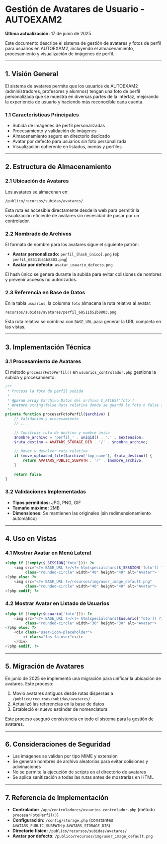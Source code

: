 # Gestión de Avatares de Usuario - AUTOEXAM2

**Última actualización:** 17 de junio de 2025

Este documento describe el sistema de gestión de avatares y fotos de perfil para usuarios en AUTOEXAM2, incluyendo el almacenamiento, procesamiento y visualización de imágenes de perfil.

---

## 1. Visión General

El sistema de avatares permite que los usuarios de AUTOEXAM2 (administradores, profesores y alumnos) tengan una foto de perfil personalizada que se muestra en diversas partes de la interfaz, mejorando la experiencia de usuario y haciendo más reconocible cada cuenta.

### 1.1 Características Principales

- Subida de imágenes de perfil personalizadas
- Procesamiento y validación de imágenes
- Almacenamiento seguro en directorio dedicado
- Avatar por defecto para usuarios sin foto personalizada
- Visualización coherente en listados, menús y perfiles

---

## 2. Estructura de Almacenamiento

### 2.1 Ubicación de Avatares

Los avatares se almacenan en:

```
/publico/recursos/subidas/avatares/
```

Esta ruta es accesible directamente desde la web para permitir la visualización eficiente de avatares sin necesidad de pasar por un controlador.

### 2.2 Nombrado de Archivos

El formato de nombre para los avatares sigue el siguiente patrón:

- **Avatar personalizado:** `perfil_[hash_único].png` (ej: `perfil_68511b51b8803.png`)
- **Avatar por defecto:** `avatar_usuario_defecto.png`

El hash único se genera durante la subida para evitar colisiones de nombres y prevenir accesos no autorizados.

### 2.3 Referencia en Base de Datos

En la tabla `usuarios`, la columna `foto` almacena la ruta relativa al avatar:

```
recursos/subidas/avatares/perfil_68511b51b8803.png
```

Esta ruta relativa se combina con `BASE_URL` para generar la URL completa en las vistas.

---

## 3. Implementación Técnica

### 3.1 Procesamiento de Avatares

El método `procesarFotoPerfil()` en `usuarios_controlador.php` gestiona la subida y procesamiento:

```php
/**
 * Procesa la foto de perfil subida
 * 
 * @param array $archivo Datos del archivo $_FILES['foto']
 * @return string|false Ruta relativa donde se guardó la foto o false si falló
 */
private function procesarFotoPerfil($archivo) {
    // Validación y procesamiento
    // ...
    
    // Construir ruta de destino y nombre único
    $nombre_archivo = 'perfil_' . uniqid() . '.' . $extension;
    $ruta_destino = AVATARS_STORAGE_DIR . '/' . $nombre_archivo;
    
    // Mover y devolver ruta relativa
    if (move_uploaded_file($archivo['tmp_name'], $ruta_destino)) {
        return AVATARS_PUBLIC_SUBPATH . '/' . $nombre_archivo;
    }
    
    return false;
}
```

### 3.2 Validaciones Implementadas

- **Tipos permitidos:** JPG, PNG, GIF
- **Tamaño máximo:** 2MB
- **Dimensiones:** Se mantienen las originales (sin redimensionamiento automático)

---

## 4. Uso en Vistas

### 4.1 Mostrar Avatar en Menú Lateral

```php
<?php if (!empty($_SESSION['foto'])): ?>
    <img src="<?= BASE_URL ?>/<?= htmlspecialchars($_SESSION['foto']) ?>" 
         class="rounded-circle" width="40" height="40" alt="Avatar">
<?php else: ?>
    <img src="<?= BASE_URL ?>/recursos/img/user_image_default.png" 
         class="rounded-circle" width="40" height="40" alt="Avatar">
<?php endif; ?>
```

### 4.2 Mostrar Avatar en Listado de Usuarios

```php
<?php if (!empty($usuario['foto'])): ?>
    <img src="<?= BASE_URL ?>/<?= htmlspecialchars($usuario['foto']) ?>" 
         class="rounded-circle" width="30" height="30" alt="Avatar">
<?php else: ?>
    <div class="user-icon-placeholder">
        <i class="fas fa-user"></i>
    </div>
<?php endif; ?>
```

---

## 5. Migración de Avatares

En junio de 2025 se implementó una migración para unificar la ubicación de avatares. Este proceso:

1. Movió avatares antiguos desde rutas dispersas a `/publico/recursos/subidas/avatares/`
2. Actualizó las referencias en la base de datos
3. Estableció el nuevo estándar de nomenclatura

Este proceso aseguró consistencia en todo el sistema para la gestión de avatares.

---

## 6. Consideraciones de Seguridad

- Las imágenes se validan por tipo MIME y extensión
- Se generan nombres de archivo aleatorios para evitar colisiones y adivinaciones
- No se permite la ejecución de scripts en el directorio de avatares
- Se aplica sanitización a todas las rutas antes de mostrarlas en HTML

---

## 7. Referencia de Implementación

- **Controlador:** `/app/controladores/usuarios_controlador.php` (método `procesarFotoPerfil()`)
- **Configuración:** `/config/storage.php` (constantes `AVATARS_PUBLIC_SUBPATH` y `AVATARS_STORAGE_DIR`)
- **Directorio físico:** `/publico/recursos/subidas/avatares/`
- **Avatar por defecto:** `/publico/recursos/img/user_image_default.png`

